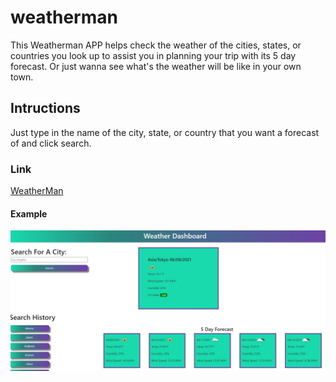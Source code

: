 # weatherman

This Weatherman APP helps check the weather of the cities, states, or countries you look up to assist you in planning your trip with its 5 day forecast.
Or just wanna see what's the weather will be like in your own town.

## Intructions
Just type in the name of the city, state, or country that you want a forecast of and click search.

### Link
[WeatherMan](https://ayotai.github.io/weatherman/)

#### Example
![screenshot](./assets/images/app-screenshot.jpg)

